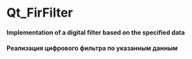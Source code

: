 # Qt_FirFilter
<h4>Implementation of a digital filter based on the specified data</h4>
<h4>Реализация цифрового фильтра по указанным данным</h4>
